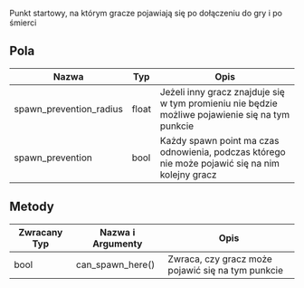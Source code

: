 Punkt startowy, na którym gracze pojawiają się po dołączeniu do gry i po śmierci

## Pola 
| Nazwa | Typ | Opis |
| ---- | ---- | ---- |
| spawn_prevention_radius | float | Jeżeli inny gracz znajduje się w tym promieniu nie będzie możliwe pojawienie się na tym punkcie |
| spawn_prevention | bool | Każdy spawn point ma czas odnowienia, podczas którego nie może pojawić się na nim kolejny gracz |
## Metody
| Zwracany Typ | Nazwa i Argumenty | Opis |
| ---- | ---- | ---- |
| bool | can_spawn_here() | Zwraca, czy gracz może pojawić się na tym punkcie |